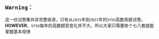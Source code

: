 ## `Warning：`  
这一份试卷集并非完整收录，只有从`2015`年到`2021`年的$\texttt{SYSU}$高数真题试卷。  
**HOWEVER**，$\texttt{SYSU}$每年的高数题型变化并不大，所以大家只需要练个七八套就能掌握基本规律
